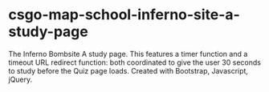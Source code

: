 # csgo-map-school-inferno-site-a-study-page
The Inferno Bombsite A study page. This features a timer function and a timeout URL redirect function: both coordinated to give the user 30 seconds to study before the Quiz page loads. Created with Bootstrap, Javascript, jQuery.
